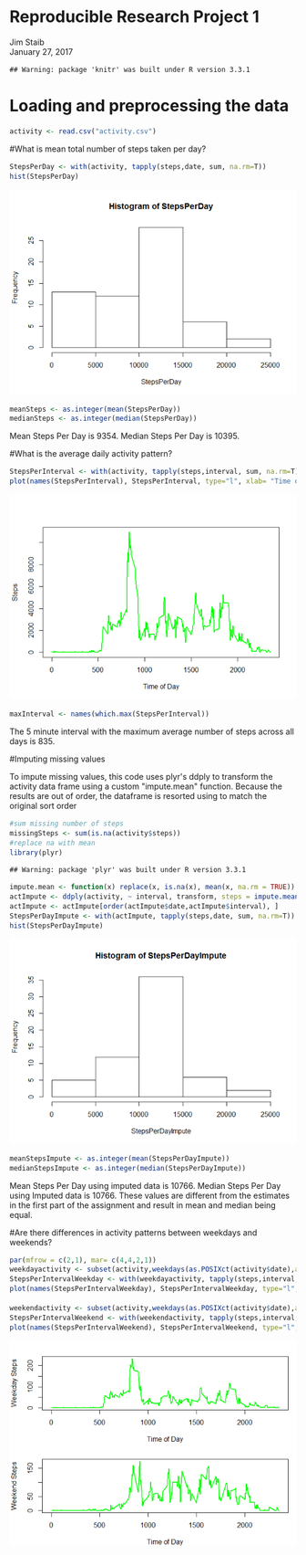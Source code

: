 # Reproducible Research Project 1
Jim Staib  
January 27, 2017  


```
## Warning: package 'knitr' was built under R version 3.3.1
```
# Loading and preprocessing the data

```r
activity <- read.csv("activity.csv")
```

#What is mean total number of steps taken per day?


```r
StepsPerDay <- with(activity, tapply(steps,date, sum, na.rm=T))
hist(StepsPerDay)
```

![](PA1_template_files/figure-html/meanperday-1.png)<!-- -->

```r
meanSteps <- as.integer(mean(StepsPerDay))
medianSteps <- as.integer(median(StepsPerDay))
```

Mean Steps Per Day is 9354.   Median Steps Per Day is 10395.

#What is the average daily activity pattern?


```r
StepsPerInterval <- with(activity, tapply(steps,interval, sum, na.rm=T))
plot(names(StepsPerInterval), StepsPerInterval, type="l", xlab= "Time of Day", ylab= "Steps", col="green" , lwd=2)
```

![](PA1_template_files/figure-html/avgdailyactivity-1.png)<!-- -->

```r
maxInterval <- names(which.max(StepsPerInterval))
```

The 5 minute interval with the maximum average number of steps across all days is 835.

#Imputing missing values

To impute missing values, this code uses plyr's ddply to transform the activity data frame using a custom "impute.mean" function.   Because the results are out of order, the dataframe is resorted using to match the original sort order


```r
#sum missing number of steps
missingSteps <- sum(is.na(activity$steps)) 
#replace na with mean
library(plyr)
```

```
## Warning: package 'plyr' was built under R version 3.3.1
```

```r
impute.mean <- function(x) replace(x, is.na(x), mean(x, na.rm = TRUE))
actImpute <- ddply(activity, ~ interval, transform, steps = impute.mean(steps))
actImpute <- actImpute[order(actImpute$date,actImpute$interval), ] 
StepsPerDayImpute <- with(actImpute, tapply(steps,date, sum, na.rm=T))
hist(StepsPerDayImpute)
```

![](PA1_template_files/figure-html/imputemissing-1.png)<!-- -->

```r
meanStepsImpute <- as.integer(mean(StepsPerDayImpute))
medianStepsImpute <- as.integer(median(StepsPerDayImpute))
```

Mean Steps Per Day using imputed data is 10766.   Median Steps Per Day using Imputed data is 10766.      These values are different from the estimates in the first part of the assignment and result in mean and median being equal.


#Are there differences in activity patterns between weekdays and weekends?


```r
par(mfrow = c(2,1), mar= c(4,4,2,1))
weekdayactivity <- subset(activity,weekdays(as.POSIXct(activity$date),abbreviate=TRUE) != "Sun" & weekdays(as.POSIXct(activity$date),abbreviate=TRUE) != "Sat")
StepsPerIntervalWeekday <- with(weekdayactivity, tapply(steps,interval, mean, na.rm=T))
plot(names(StepsPerIntervalWeekday), StepsPerIntervalWeekday, type="l", xlab= "Time of Day", ylab= "Weekday Steps", col="green" , lwd=2)

weekendactivity <- subset(activity,weekdays(as.POSIXct(activity$date),abbreviate=TRUE) == "Sun" | weekdays(as.POSIXct(activity$date),abbreviate=TRUE) == "Sat")
StepsPerIntervalWeekend <- with(weekendactivity, tapply(steps,interval, mean, na.rm=T))
plot(names(StepsPerIntervalWeekend), StepsPerIntervalWeekend, type="l", xlab= "Time of Day", ylab= "Weekend Steps", col="green" , lwd=2)
```

![](PA1_template_files/figure-html/addweekday-1.png)<!-- -->
